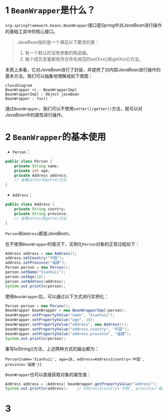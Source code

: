 # 1 `BeanWrapper`是什么？

`org.springframework.beans.BeanWrapper`接口是Spring中对*JavaBean*进行操作的基础工具中的核心接口。

> JavaBean指的是一个满足以下要求的类：
>
> 1. 有一个默认的没有参数的构造器。
> 2. 每个成员变量都有符合命名规范的setXxx()和getXxx()方法。

本质上来看，它对*JavaBean*进行了封装，并提供了对内部*JavaBean*进行操作的基本方法。我们可以抽象地理解成如下类图：

```mermaid
classDiagram
BeanWrapper <|-- BeanWrapperImpl
BeanWrapperImpl : Object javaBean
BeanWrapper : fun()
```

通过`BeanWrapper`，我们可以不使用`setter()/getter()`方法，就可以对*JavaBean*中的属性进行操作。

# 2 `BeanWrapper`的基本使用

- `Person`：

```java
public class Person {
    private String name;
    private int age;
    private Address address;
	// 省略setter和getter方法
}
```

- `Address`：

```java
public class Address {
    private String country;
    private String province;
	// 省略setter和getter方法
}
```

`Person`和`Address`都是*JavaBean*。

在不使用`BeanWrapper`的情况下，实例化`Person`对象的正常过程如下：

```java
Address address = new Address();
address.setCountry("中国");
address.setProvince("福建");
Person person = new Person();
person.setName("Xianhuii");
person.setAge(18);
person.setAddress(address);
System.out.println(person);	
```

使用`BeanWrapper`后，可以通过以下方式进行实例化：

```java
Person person = new Person();
BeanWrapper beanWrapper = new BeanWrapperImpl(person);
beanWrapper.setPropertyValue("name", "Xianhuii");
beanWrapper.setPropertyValue("age", 18);
beanWrapper.setPropertyValue("address", new Address());
beanWrapper.setPropertyValue("address.country", "中国");
beanWrapper.setPropertyValue("address.province", "福建");
System.out.println(person);
```

重写toString()方法，上述两种方式的输出都为：

```
Person{name='Xianhuii', age=18, address=Address{country='中国', province='福建'}}
```

`BeanWrapper`也可以直接获取对象的属性值：

```java
Address address = (Address) beanWrapper.getPropertyValue("address");
System.out.println(address);    // Address{country='中国', province='福建'}
```

# 3 

